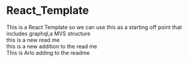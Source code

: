 # React_Template
This is a React Template so we can use this as a starting off point that includes graphql,a MVS structure<br>
this is a new read me<br>
this is a new addition to the read me<br>
This is Arlo adding to the readme<br>